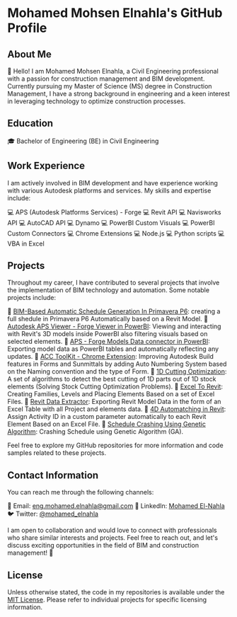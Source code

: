 # Mohamed Mohsen Elnahla's GitHub Profile

## About Me

👋 Hello! I am Mohamed Mohsen Elnahla, a Civil Engineering professional with a passion for construction management and BIM development. Currently pursuing my Master of Science (MS) degree in Construction Management, I have a strong background in engineering and a keen interest in leveraging technology to optimize construction processes.

## Education

🎓 Bachelor of Engineering (BE) in Civil Engineering

## Work Experience

I am actively involved in BIM development and have experience working with various Autodesk platforms and services. My skills and expertise include:

💻 APS (Autodesk Platforms Services) - Forge
💻 Revit API
💻 Navisworks API
💻 AutoCAD API
💻 Dynamo
💻 PowerBI Custom Visuals
💻 PowerBI Custom Connectors
💻 Chrome Extensions
💻 Node.js
💻 Python scripts
💻 VBA in Excel

## Projects

Throughout my career, I have contributed to several projects that involve the implementation of BIM technology and automation. Some notable projects include:

🚧 [BIM-Based Automatic Schedule Generation In Primavera P6](link-to-project-1): creating a full shedule in Primavera P6 Automatically based on a Revit Model.
🚧 [Autodesk APS Viewer - Forge Viewer in PowerBI](link-to-project-2): Viewing and interacting with Revit's 3D models inside PowerBI also filtering visuals based on selected elements.
🚧 [APS - Forge Models Data connector in PowerBI](link-to-project-3): Exporting model data as PowerBI tables and automatically reflecting any updates.
🚧 [ACC ToolKit - Chrome Extension](link-to-project-3): Improving Autodesk Build features in Forms and Sunmittals by adding Auto Numbering System based on the Naming convention and the type of Form.
🚧 [1D Cutting Optimization](link-to-project-3): A set of algorithms to detect the best cutting of 1D parts out of 1D stock elements (Solving Stock Cutting Optimization Problems).
🚧 [Excel To Revit](link-to-project-3): Creating Families, Levels and Placing Elements Based on a set of Excel Files.
🚧 [Revit Data Extractor](link-to-project-3): Exporting Revit Model Data in the form of an Excel Table with all Project and elements data.
🚧 [4D Automatching in Revit](link-to-project-3): Assign Activity ID in a custom parameter automatically to each Revit Element Based on an Excel File.
🚧 [Schedule Crashing Using Genetic Algorithm](link-to-project-3): Crashing Schedule using Genetic Algorithm (GA).

Feel free to explore my GitHub repositories for more information and code samples related to these projects.

## Contact Information

You can reach me through the following channels:

📧 Email: [eng.mohamed.elnahla@gmail.com](mailto:eng.mohamed.elnahla@gmail.com)
🔗 LinkedIn: [Mohamed El-Nahla](https://www.linkedin.com/in/mohamed-el-nahla/)
🐦 Twitter: [@mohamed_elnahla](https://twitter.com/MOHAMED_ELNAHLA)

I am open to collaboration and would love to connect with professionals who share similar interests and projects. Feel free to reach out, and let's discuss exciting opportunities in the field of BIM and construction management! 🤝

## License

Unless otherwise stated, the code in my repositories is available under the [MIT License](link-to-license). Please refer to individual projects for specific licensing information.
